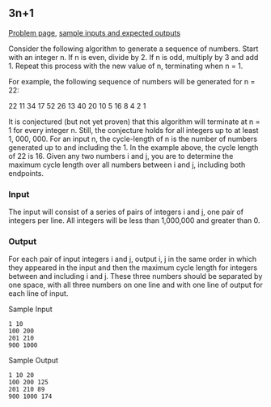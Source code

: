 ## 3n+1 

[Problem page](http://www.programming-challenges.com/pg.php?page=downloadproblem&probid=110101&format=html), [sample inputs and expected outputs](https://www.udebug.com/UVa/100)

Consider the following algorithm to generate a sequence of numbers. Start with an integer n. If n is even, divide by 2.
If n is odd, multiply by 3 and add 1. Repeat this process with the new value of n, terminating when n = 1. 

For example, the following sequence of numbers will be generated for n = 22:

22 11 34 17 52 26 13 40 20 10 5 16 8 4 2 1

It is conjectured (but not yet proven) that this algorithm will terminate at n = 1 for every integer n. 
Still, the conjecture holds for all integers up to at least 1, 000, 000.
For an input n, the cycle-length of n is the number of numbers generated up to and including the 1. 
In the example above, the cycle length of 22 is 16. Given any two numbers i and j, you are to determine 
the maximum cycle length over all numbers between i and j, including both endpoints.

### Input

The input will consist of a series of pairs of integers i and j, one pair of integers per line. 
All integers will be less than 1,000,000 and greater than 0.


### Output

For each pair of input integers i and j, output i, j in the same order in which they appeared in the 
input and then the maximum cycle length for integers between and including i and j. These three numbers 
should be separated by one space, with all three numbers on one line and with one line of output for each line of input.

Sample Input

```
1 10
100 200
201 210
900 1000
```

Sample Output

```
1 10 20
100 200 125
201 210 89
900 1000 174
```
